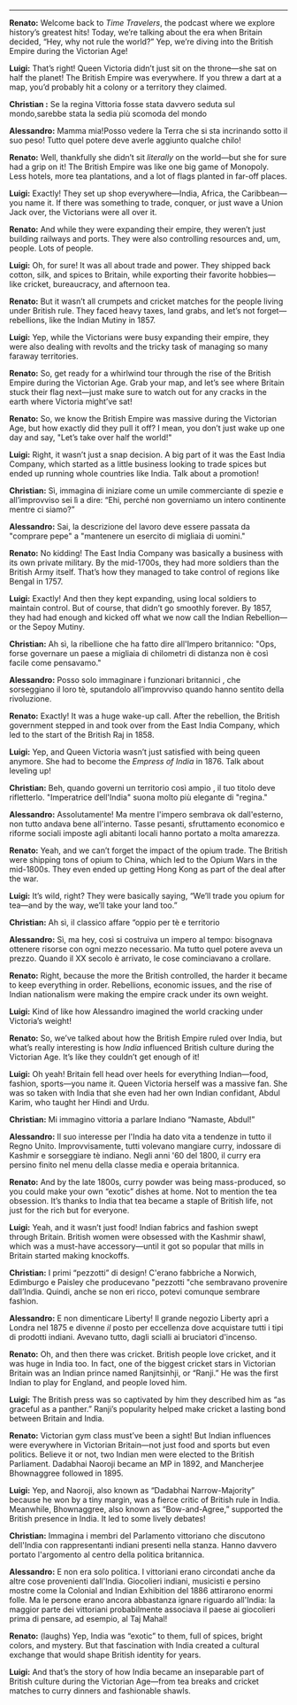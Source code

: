 
---

**Renato:** Welcome back to *Time Travelers*, the podcast where we explore history’s greatest hits! Today, we’re talking about the era when Britain decided, “Hey, why not rule the world?” Yep, we’re diving into the British Empire during the Victorian Age!

**Luigi:** That’s right! Queen Victoria didn’t just sit on the throne—she sat on half the planet! The British Empire was everywhere. If you threw a dart at a map, you’d probably hit a colony or a territory they claimed.

**Christian :** Se la regina Vittoria fosse stata davvero seduta sul mondo,sarebbe stata la sedia più scomoda del mondo

**Alessandro:** Mamma mia!Posso vedere la Terra che si sta incrinando sotto il suo peso! Tutto quel potere deve averle aggiunto qualche chilo!

**Renato:**  Well, thankfully she didn’t sit *literally* on the world—but she for sure had a grip on it! The British Empire was like one big game of Monopoly. Less hotels, more tea plantations, and a lot of flags planted in far-off places.

**Luigi:** Exactly! They set up shop everywhere—India, Africa, the Caribbean—you name it. If there was something to trade, conquer, or just wave a Union Jack over, the Victorians were all over it.

**Renato:** And while they were expanding their empire, they weren’t just building railways and ports. They were also controlling resources and, um, people. Lots of people.

**Luigi:** Oh, for sure! It was all about trade and power. They shipped back cotton, silk, and spices to Britain, while exporting their favorite hobbies—like cricket, bureaucracy, and afternoon tea.

**Renato:** But it wasn’t all crumpets and cricket matches for the people living under British rule. They faced heavy taxes, land grabs, and let’s not forget—rebellions, like the Indian Mutiny in 1857.

**Luigi:** Yep, while the Victorians were busy expanding their empire, they were also dealing with revolts and the tricky task of managing so many faraway territories.

**Renato:** So, get ready for a whirlwind tour through the rise of the British Empire during the Victorian Age. Grab your map, and let’s see where Britain stuck their flag next—just make sure to watch out for any cracks in the earth where Victoria might’ve sat!

**Renato:** So, we know the British Empire was massive during the Victorian Age, but how exactly did they pull it off? I mean, you don’t just wake up one day and say, "Let’s take over half the world!"

**Luigi:** Right, it wasn’t just a snap decision. A big part of it was the East India Company, which started as a little business looking to trade spices but ended up running whole countries like India. Talk about a promotion!

**Christian:**  Sì, immagina di iniziare come un umile commerciante di spezie e all’improvviso sei lì a dire: “Ehi, perché non governiamo un intero continente mentre ci siamo?”

**Alessandro:** Sai, la descrizione del lavoro deve essere passata da "comprare pepe" a "mantenere un esercito di migliaia di uomini."  
 
 **Renato:** No kidding! The East India Company was basically a business with its own private military. By the mid-1700s, they had more soldiers than the British Army itself. That’s how they managed to take control of regions like Bengal  in 1757.

**Luigi:** Exactly! And then they kept expanding, using local soldiers to maintain control. But of course, that didn’t go smoothly forever. By 1857, they had had enough and kicked off what we now call the Indian Rebellion—or the Sepoy Mutiny.

**Christian:** Ah sì, la ribellione che ha fatto dire all'Impero britannico: "Ops, forse governare un paese a migliaia di chilometri di distanza non è così facile come pensavamo."

**Alessandro:** Posso solo immaginare i funzionari britannici , che sorseggiano il loro tè, sputandolo all’improvviso quando hanno sentito della rivoluzione.

**Renato:**  Exactly! It was a huge wake-up call. After the rebellion, the British government stepped in and took over from the East India Company, which led to the start of the British Raj in 1858.

**Luigi:** Yep, and Queen Victoria wasn’t just satisfied with being queen anymore. She had to become the *Empress of India* in 1876. Talk about leveling up!

**Christian:** Beh, quando governi un territorio così ampio , il tuo titolo deve rifletterlo. "Imperatrice dell'India" suona molto più elegante di "regina."

**Alessandro:** Assolutamente! Ma mentre l'impero sembrava ok dall'esterno, non tutto andava bene all'interno. Tasse pesanti, sfruttamento economico e riforme sociali imposte agli abitanti locali hanno portato a molta amarezza.

**Renato:** Yeah, and we can’t forget the impact of the opium trade. The British were shipping tons of opium to China, which led to the Opium Wars in the mid-1800s. They even ended up getting Hong Kong as part of the deal after the war.

**Luigi:** It’s wild, right? They were basically saying, “We’ll trade you opium for tea—and by the way, we’ll take your land too.”

**Christian:** Ah sì, il classico affare “oppio per tè e territorio

**Alessandro:** Sì, ma hey, così si costruiva un impero al tempo: bisognava ottenere risorse con ogni mezzo necessario. Ma tutto quel potere aveva un prezzo. Quando il XX secolo è arrivato, le cose cominciavano a crollare.

**Renato:** Right, because the more the British controlled, the harder it became to keep everything in order. Rebellions, economic issues, and the rise of Indian nationalism were making the empire crack under its own weight.

**Luigi:** Kind of like how Alessandro imagined the world cracking under Victoria’s weight!


**Renato:** So, we’ve talked about how the British Empire ruled over India, but what’s really interesting is how *India* influenced British culture during the Victorian Age. It’s like they couldn’t get enough of it!

**Luigi:** Oh yeah! Britain fell head over heels for everything Indian—food, fashion, sports—you name it. Queen Victoria herself was a massive fan. She was so taken with India that she even had her own Indian confidant, Abdul Karim, who taught her Hindi and Urdu.

**Christian:**  Mi immagino vittoria a parlare Indiano “Namaste, Abdul!” 

**Alessandro:** Il suo interesse per l'India ha dato vita a tendenze in tutto il Regno Unito. Improvvisamente, tutti volevano mangiare curry, indossare  di Kashmir e sorseggiare tè indiano. Negli anni '60 del 1800, il curry era persino finito nel menu della classe media e operaia britannica. 

**Renato:** And by the late 1800s, curry powder was being mass-produced, so you could make your own “exotic” dishes at home. Not to mention the tea obsession. It’s thanks to India that tea became a staple of British life, not just for the rich but for everyone.

**Luigi:** Yeah, and it wasn’t just food! Indian fabrics and fashion swept through Britain. British women were obsessed with the Kashmir shawl, which was a must-have accessory—until it got so popular that mills in Britain started making knockoffs.

**Christian:**  I primi “pezzotti” di design! C'erano fabbriche a Norwich, Edimburgo e Paisley che producevano  "pezzotti "che sembravano provenire dall’India. Quindi, anche se non eri ricco, potevi comunque sembrare fashion.

**Alessandro:** E non dimenticare Liberty! Il grande negozio Liberty aprì a Londra nel 1875 e divenne *il* posto per eccellenza dove acquistare tutti i tipi di prodotti indiani. Avevano tutto, dagli scialli ai bruciatori d'incenso.

**Renato:** Oh, and then there was cricket. British people love cricket, and it was huge in India too. In fact, one of the biggest cricket stars in Victorian Britain was an Indian prince named Ranjitsinhji, or “Ranji.” He was the first Indian to play for England, and people loved him.

**Luigi:** The British press was so captivated by him they described him as “as graceful as a panther.” Ranji’s popularity helped make cricket a lasting bond between Britain and India.

**Renato:** Victorian gym class must’ve been a sight! But Indian influences were everywhere in Victorian Britain—not just food and sports but even politics. Believe it or not, two Indian men were elected to the British Parliament. Dadabhai Naoroji became an MP in 1892, and Mancherjee Bhownaggree followed in 1895.

**Luigi:** Yep, and Naoroji, also known as “Dadabhai Narrow-Majority” because he won by a tiny margin, was a fierce critic of British rule in India. Meanwhile, Bhownaggree, also known as “Bow-and-Agree,” supported the British presence in India. It led to some lively debates!

**Christian:** Immagina i membri del Parlamento vittoriano che discutono dell'India con rappresentanti indiani presenti nella stanza. Hanno davvero portato l'argomento al centro della politica britannica.

**Alessandro:** E non era solo politica. I vittoriani erano circondati anche da altre cose provenienti dall'India. Giocolieri indiani, musicisti e persino mostre come la Colonial and Indian Exhibition del 1886 attirarono enormi folle. Ma le persone erano ancora abbastanza ignare riguardo all'India: la maggior parte dei vittoriani probabilmente associava il paese ai giocolieri prima di pensare, ad esempio, al Taj Mahal!

**Renato:** (laughs) Yep, India was “exotic” to them, full of spices, bright colors, and mystery. But that fascination with India created a cultural exchange that would shape British identity for years.

**Luigi:** And that’s the story of how India became an inseparable part of British culture during the Victorian Age—from tea breaks and cricket matches to curry dinners and fashionable shawls.
